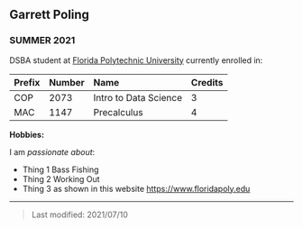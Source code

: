 ## Garrett Poling

### SUMMER 2021 

DSBA student at [Florida Polytechnic University](https://www.floridapoly.edu) currently enrolled in: 

| Prefix  | Number  | Name                | Credits |
|:--------|:--------|:--------------------|:--------|
| COP     | 2073    |Intro to Data Science| 3       |
| MAC     | 1147    | Precalculus         | 4       |


**Hobbies:**

I am _passionate about_: 

- Thing 1
Bass Fishing
- Thing 2
Working Out
- Thing 3 as shown in this website <https://www.floridapoly.edu>

***

> Last modified: 2021/07/10
